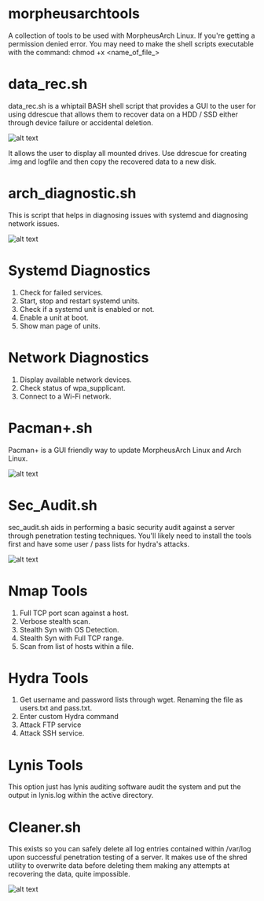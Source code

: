 # morpheusarchtools
A collection of tools to be used with MorpheusArch Linux. If you're getting a permission denied error. You may need to make the shell scripts executable with the command:
chmod +x <name_of_file_>

# data_rec.sh

data_rec.sh is a whiptail BASH shell script that provides a GUI to the user for using ddrescue that allows them to recover data on a HDD / SSD either through device failure or accidental deletion.

![alt text](https://i.imgur.com/3UGRlnd.png)

It allows the user to display all mounted drives. Use ddrescue for creating .img and logfile and then copy the recovered data to a new disk.

# arch_diagnostic.sh

This is script that helps in diagnosing issues with systemd and diagnosing network issues.

![alt text](https://i.imgur.com/6Bi483l.png)

# Systemd Diagnostics

1) Check for failed services.
2) Start, stop and restart systemd units.
3) Check if a systemd unit is enabled or not.
4) Enable a unit at boot.
5) Show man page of units.

# Network Diagnostics

1) Display available network devices.
2) Check status of wpa_supplicant.
3) Connect to a Wi-Fi network.


# Pacman+.sh

Pacman+ is a GUI friendly way to update MorpheusArch Linux and Arch Linux. 

![alt text](https://i.imgur.com/e9BuoZ4.png)

# Sec_Audit.sh

sec_audit.sh aids in performing a basic security audit against a server through penetration testing techniques. You'll likely need to install the tools first and have some user / pass lists for hydra's attacks.

![alt text](https://i.imgur.com/QxCDQNu.png)

# Nmap Tools 
1) Full TCP port scan against a host.
2) Verbose stealth scan.
3) Stealth Syn with OS Detection.
4) Stealth Syn with Full TCP range.
5) Scan from list of hosts within a file.

# Hydra Tools
1) Get username and password lists through wget. Renaming the file as users.txt and pass.txt.
2) Enter custom Hydra command
3) Attack FTP service
4) Attack SSH service.

# Lynis Tools
This option just has lynis auditing software audit the system and put the output in lynis.log within the active directory.

# Cleaner.sh
This exists so you can safely delete all log entries contained within /var/log upon successful penetration testing of a server. It makes use of the shred utility to overwrite data before deleting them making any attempts at recovering the data, quite impossible.


![alt text](https://i.imgur.com/7awaSGo.png)
